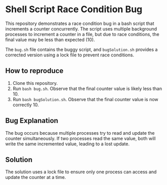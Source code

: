 # Shell Script Race Condition Bug

This repository demonstrates a race condition bug in a bash script that increments a counter concurrently.  The script uses multiple background processes to increment a counter in a file, but due to race conditions, the final value may be less than expected (10).

The `bug.sh` file contains the buggy script, and `bugSolution.sh` provides a corrected version using a lock file to prevent race conditions.

## How to reproduce
1. Clone this repository.
2. Run `bash bug.sh`.  Observe that the final counter value is likely less than 10.
3. Run `bash bugSolution.sh`.  Observe that the final counter value is now correctly 10.

## Bug Explanation
The bug occurs because multiple processes try to read and update the counter simultaneously.  If two processes read the same value, both will write the same incremented value, leading to a lost update.

## Solution
The solution uses a lock file to ensure only one process can access and update the counter at a time.